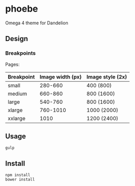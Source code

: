 # phoebe

Omega 4 theme for Dandelion



## Design

### Breakpoints

Pages:

Breakpoint | Image width (px) | Image style (2x)
---------- | ---------------- | ----------------
small      | 280-660          | 400 (800)
medium     | 660-860          | 800 (1600)
large      | 540-760          | 800 (1600)
xlarge     | 760-1010         | 1000 (2000)
xxlarge    | 1010             | 1200 (2400)



## Usage

```
gulp
```



## Install

```
npm install
bower install
```
